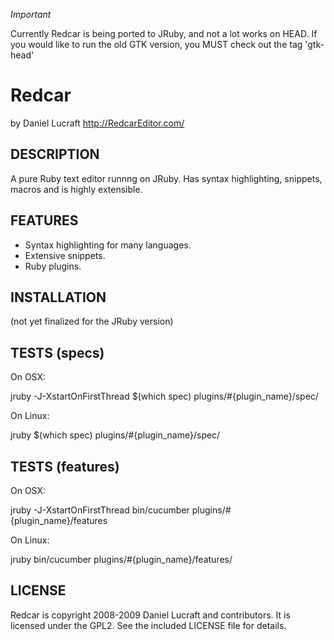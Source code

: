 
*Important*

Currently Redcar is being ported to JRuby, and not a lot works on HEAD. If
you would like to run the old GTK version, you MUST check out the tag 'gtk-head'

Redcar
======

by Daniel Lucraft
http://RedcarEditor.com/

DESCRIPTION
-----------

A pure Ruby text editor runnng on JRuby. Has syntax highlighting,
snippets, macros and is highly extensible.

FEATURES
--------
  
* Syntax highlighting for many languages.
* Extensive snippets.
* Ruby plugins.

INSTALLATION
------------

(not yet finalized for the JRuby version)

TESTS (specs)
-------------

On OSX:

  jruby -J-XstartOnFirstThread $(which spec) plugins/#{plugin_name}/spec/

On Linux:

  jruby $(which spec) plugins/#{plugin_name}/spec/

  
TESTS (features)
----------------

On OSX:

  jruby -J-XstartOnFirstThread bin/cucumber plugins/#{plugin_name}/features

On Linux:

  jruby bin/cucumber plugins/#{plugin_name}/features/

LICENSE
-------

Redcar is copyright 2008-2009 Daniel Lucraft and contributors. 
It is licensed under the GPL2. See the included LICENSE file for details.

